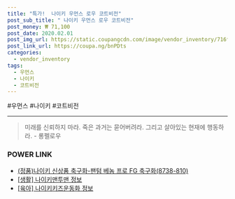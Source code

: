 ```yaml
--- 
title: "특가!  나이키 우먼스 로우 코트비전" 
post_sub_title: " 나이키 우먼스 로우 코트비전" 
post_money: ₩ 71,100 
post_date: 2020.02.01 
post_img_url: https://static.coupangcdn.com/image/vendor_inventory/716f/d2af8ab6fdb6fd28ed8a12d2399c3ee4b82329127328c37f8638676ebe01.jpg 
post_link_url: https://coupa.ng/bnPDts 
categories: 
  - vendor_inventory 
tags: 
  - 우먼스 
  - 나이키 
  - 코트비전 
--- 
```

  #우먼스 #나이키 #코트비전 
<hr> 

> 미래를 신뢰하지 마라. 죽은 과거는 묻어버려라. 그리고 살아있는 현재에 행동하라. - 롱펠로우 


### POWER LINK

* <a href="https://blog.naver.com/santokki14/221786911789" target="_blank">(정품)나이키 신상품 축구화-팬텀 베놈 프로 FG 축구화(8738-810)</a>
* <a href="https://blog.naver.com/santokki14/221771305708" target="_blank"> [생활] 나이키맨투맨 정보 </a>
* <a href="https://blog.naver.com/santokki14/221771959530" target="_blank"> [육아] 나이키키즈운동화 정보 </a>
